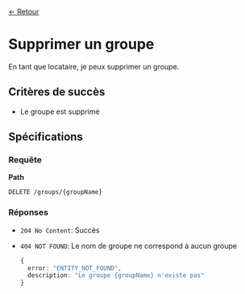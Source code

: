 [← Retour](../README.md)

# Supprimer un groupe

En tant que locataire, je peux supprimer un groupe.

## Critères de succès

- Le groupe est supprimé

## Spécifications

### Requête

**Path**

`DELETE /groups/{groupName}`

### Réponses

- `204 No Content`: Succès

- `404 NOT FOUND`: Le nom de groupe ne correspond à aucun groupe

  ```ts
  {
    error: "ENTITY_NOT_FOUND",
    description: "Le groupe {groupName} n'existe pas"
  }
  ```
